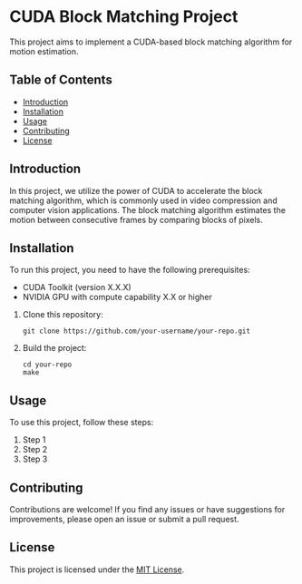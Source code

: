 # CUDA Block Matching Project

This project aims to implement a CUDA-based block matching algorithm for motion estimation.

## Table of Contents

- [Introduction](#introduction)
- [Installation](#installation)
- [Usage](#usage)
- [Contributing](#contributing)
- [License](#license)

## Introduction

In this project, we utilize the power of CUDA to accelerate the block matching algorithm, which is commonly used in video compression and computer vision applications. The block matching algorithm estimates the motion between consecutive frames by comparing blocks of pixels.

## Installation

To run this project, you need to have the following prerequisites:

- CUDA Toolkit (version X.X.X)
- NVIDIA GPU with compute capability X.X or higher

1. Clone this repository:

    ```shell
    git clone https://github.com/your-username/your-repo.git
    ```

2. Build the project:

    ```shell
    cd your-repo
    make
    ```

## Usage

To use this project, follow these steps:

1. Step 1
2. Step 2
3. Step 3

## Contributing

Contributions are welcome! If you find any issues or have suggestions for improvements, please open an issue or submit a pull request.

## License

This project is licensed under the [MIT License](LICENSE).